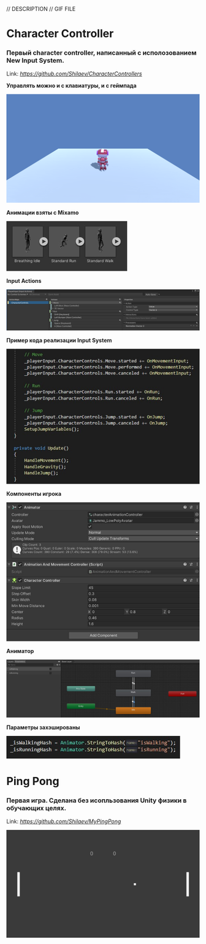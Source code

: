 // DESCRIPTION
// GIF FILE ![]()

# Character Controller
### Первый character controller, написанный с исполозованием New Input System.
Link: _https://github.com/Shilaev/CharacterControllers_

__Управлять можно и с клавиатуры, и с геймпада__

![](Resources/CharacterController.gif)

__Анимации взяты с Mixamo__

![](Resources/CharacterControllerAnimations.jpg)

__Input Actions__

![](Resources/CharacterControllerInputActions.jpg)

__Пример кода реализации Input System__

![](Resources/CharacterControllerNewInputSystemCodeExample.jpg)

__Компоненты игрока__

![](Resources/CharacterControllerPlayerComponents.jpg)

__Аниматор__

![](Resources/CharacterControllerAnimator.jpg)

__Параметры захэшированы__

![](Resources/CharacterControllerAnimatorHash.jpg)


# Ping Pong
### Первая игра. Сделана без исопльзования Unity физики в обучающих целях.
Link: _https://github.com/Shilaev/MyPingPong_

![](Resources/PingPongGame.gif)